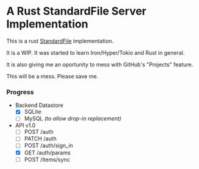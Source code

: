 # A Rust StandardFile Server Implementation

This is a rust [StandardFile](https://standardfile.org/#api) implementation.

It is a WIP. It was started to learn Iron/Hyper/Tokio and Rust in general. 

It is also giving me an oportunity to mess with GitHub's "Projects" feature.

This will be a mess. Please save me.

### Progress

- Backend Datastore
  - [X] SQLite
  - [ ] MySQL _(to allow drop-in replacement)_
- API v1.0
  - [ ] POST /auth
  - [ ] PATCH /auth
  - [ ] POST /auth/sign_in
  - [X] GET /auth/params
  - [ ] POST /items/sync
